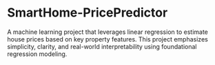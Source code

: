 # SmartHome-PricePredictor
A machine learning project that leverages linear regression to estimate house prices based on key property features. This project emphasizes simplicity, clarity, and real-world interpretability using foundational regression modeling.
